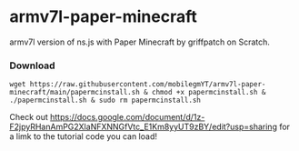 # armv7l-paper-minecraft
armv7l version of ns.js with Paper Minecraft by griffpatch on Scratch.

### Download
`wget https://raw.githubusercontent.com/mobilegmYT/armv7l-paper-minecraft/main/papermcinstall.sh & chmod +x papermcinstall.sh & ./papermcinstall.sh & sudo rm papermcinstall.sh`

Check out https://docs.google.com/document/d/1z-F2jpyRHanAmPG2XlaNFXNNGfVtc_E1Km8yyUT9zBY/edit?usp=sharing for a limk to the tutorial code you can load!
